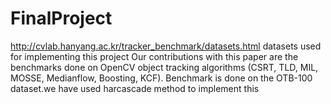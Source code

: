 # FinalProject
http://cvlab.hanyang.ac.kr/tracker_benchmark/datasets.html datasets used for implementing this project
Our contributions with this paper are the benchmarks done on OpenCV object tracking algorithms (CSRT, TLD, MIL, MOSSE, Medianflow, Boosting, KCF). Benchmark is done on the OTB-100 dataset.we have used  harcascade method to implement this 
